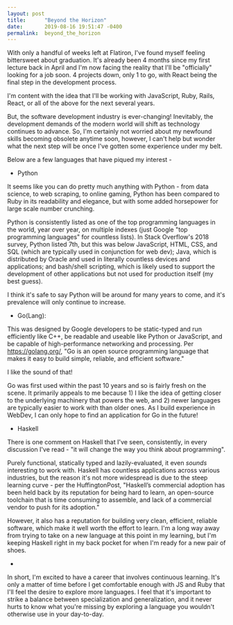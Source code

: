 ```yaml
---
layout: post
title:      "Beyond the Horizon"
date:       2019-08-16 19:51:47 -0400
permalink:  beyond_the_horizon
---
```



With only a handful of weeks left at Flatiron, I've found myself feeling bittersweet about graduation. It's already been 4 months since my first lecture back in April and I'm now facing the reality that I'll be "officially" looking for a job soon. 4 projects down, only 1 to go, with React being the final step in the development process.

I'm content with the idea that I'll be working with JavaScript, Ruby, Rails, React, or all of the above for the next several years.

But, the software development industry is ever-changing! Inevitably, the development demands of the modern world will shift as technology continues to advance. So, I'm certainly not worried about my newfound skills becoming obsolete anytime soon, however, I can't help but wonder what the next step will be once I've gotten some experience under my belt.

Below are a few languages that have piqued my interest -

* Python

It seems like you can do pretty much anything with Python - from data science, to web scraping, to online gaming, Python has been compared to Ruby in its readability and elegance, but with some added horsepower for large scale number crunching.

Python is consistently listed as one of the top programming languages in the world, year over year, on multiple indexes (just Google "top programming languages" for countless lists). In Stack Overflow's 2018 survey, Python listed 7th, but this was below JavaScript, HTML, CSS, and SQL (which are typically used in conjunction for web dev); Java, which is distributed by Oracle and used in literally countless devices and applications; and bash/shell scripting, which is likely used to support the development of other applications but not used for production itself (my best guess). 

I think it's safe to say Python will be around for many years to come, and it's prevalence will only continue to increase.

* Go(Lang):

This was designed by Google developers to be static-typed and run efficiently like C++, be readable and useable like Python or JavaScript, and be capable of high-performance networking and processing. Per https://golang.org/, "Go is an open source programming language that makes it easy to build simple, reliable, and efficient software." 

I like the sound of that! 

Go was first used within the past 10 years and so is fairly fresh on the scene. It primarily appeals to me because 1) I like the idea of getting closer to the underlying machinery that powers the web, and 2) newer languages are typically easier to work with than older ones. As I build experience in WebDev, I can only hope to find an application for Go in the future!

* Haskell

There is one comment on Haskell that I've seen, consistently, in every discussion I've read - "it will change the way you think about programming". 

Purely functional, statically typed and lazily-evaluated, it even *sounds* interesting to work with. Haskell has countless applications across various industries, but the reason it's not more widespread is due to the steep learning curve - per the HuffingtonPost, "Haskell’s commercial adoption has been held back by its reputation for being hard to learn, an open-source toolchain that is time consuming to assemble, and lack of a commercial vendor to push for its adoption."

However, it also has a reputation for building very clean, efficient, reliable software, which make it well worth the effort to learn. I'm a long way away from trying to take on a new language at this point in my learning, but I'm keeping Haskell right in my back pocket for when I'm ready for a new pair of shoes.

-

In short, I'm excited to have a career that involves continuous learning. It's only a matter of time before I get comfortable enough with JS and Ruby that I'll feel the desire to explore more languages. I feel that it's important to strike a balance between specialization and generalization, and it never hurts to know what you're missing by exploring a language you wouldn't otherwise use in your day-to-day.


